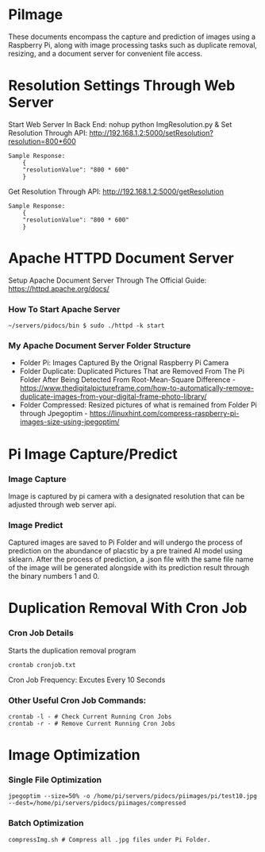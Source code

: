 # PiImage

These documents encompass the capture and prediction of images using a Raspberry Pi, along with image processing tasks such as duplicate removal, resizing, and a document server for convenient file access.

# Resolution Settings Through Web Server 
Start Web Server In Back End: nohup python ImgResolution.py &
Set Resolution Through API: http://192.168.1.2:5000/setResolution?resolution=800*600
    
    Sample Response: 
        {
        "resolutionValue": "800 * 600"
        }
        
Get Resolution Through API: http://192.168.1.2:5000/getResolution
    
    Sample Response:
        {
        "resolutionValue": "800 * 600"
        }
        

# Apache HTTPD Document Server
Setup Apache Document Server Through The Official Guide: https://httpd.apache.org/docs/
### How To Start Apache Server
```
~/servers/pidocs/bin $ sudo ./httpd -k start 
```
### My Apache Document Server Folder Structure

 - Folder Pi: Images Captured By the Orignal Raspberry Pi Camera
 - Folder Duplicate: Duplicated Pictures That are Removed From The Pi Folder After Being Detected From Root-Mean-Square Difference - https://www.thedigitalpictureframe.com/how-to-automatically-remove-duplicate-images-from-your-digital-frame-photo-library/
 - Folder Compressed: Resized pictures of what is remained from Folder Pi through Jpegoptim - https://linuxhint.com/compress-raspberry-pi-images-size-using-jpegoptim/

# Pi Image Capture/Predict
### Image Capture
Image is captured by pi camera with a designated resolution that can be adjusted through web server api.
### Image Predict
Captured images are saved to Pi Folder and will undergo the process of prediction on the abundance of placstic by a pre trained AI model using sklearn.
After the process of prediction, a .json file with the same file name of the image will be generated alongside with its prediction result through the binary numbers 1 and 0.

# Duplication Removal With Cron Job
### Cron Job Details
Starts the duplication removal program
```
crontab cronjob.txt
```
Cron Job Frequency: Excutes Every 10 Seconds
### Other Useful Cron Job Commands:
```
crontab -l - # Check Current Running Cron Jobs
crontab -r - # Remove Current Running Cron Jobs
```
# Image Optimization
### Single File Optimization
```
jpegoptim --size=50% -o /home/pi/servers/pidocs/piimages/pi/test10.jpg --dest=/home/pi/servers/pidocs/piimages/compressed
```
### Batch Optimization 
```
compressImg.sh # Compress all .jpg files under Pi Folder.
```
